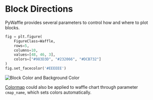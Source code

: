 # Block Directions

PyWaffle provides several parameters to control how and where to plot blocks.

```python
fig = plt.figure(
    FigureClass=Waffle,
    rows=5,
    columns=10,
    values=[48, 46, 3],
    colors=["#983D3D", "#232066", "#DCB732"]
)
fig.set_facecolor('#EEEEEE')
```

<img class="img_middle" alt="Block Color and Background Color" src="https://raw.githubusercontent.com/gyli/PyWaffle/master/examples/docs/block_color_and_background_color.svg?sanitize=true">

[Colormap](https://matplotlib.org/gallery/color/colormap_reference.html) could also be applied to waffle chart through parameter `cmap_name`, which sets colors automatically. 
